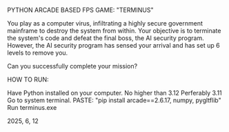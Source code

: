 PYTHON ARCADE BASED FPS GAME: "TERMINUS"

You play as a computer virus, infiltrating a highly secure government mainframe to destroy the system from within.
Your objective is to terminate the system's code and defeat the final boss, the AI security program. 
However, the AI security program has sensed your arrival and has set up 6 levels to remove you. 

Can you successfully complete your mission?

HOW TO RUN: 

Have Python installed on your computer.
  No higher than 3.12
  Perferably 3.11
Go to system terminal.
  PASTE: "pip install arcade==2.6.17, numpy, pygltflib"
Run terminus.exe

2025, 6, 12

